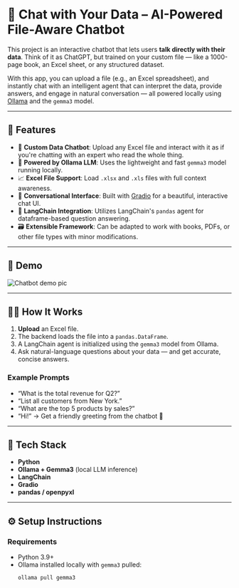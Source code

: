 # 🤖 Chat with Your Data – AI-Powered File-Aware Chatbot

This project is an interactive chatbot that lets users **talk directly with their data**. Think of it as ChatGPT, but trained on your custom file — like a 1000-page book, an Excel sheet, or any structured dataset.

With this app, you can upload a file (e.g., an Excel spreadsheet), and instantly chat with an intelligent agent that can interpret the data, provide answers, and engage in natural conversation — all powered locally using [Ollama](https://ollama.ai) and the `gemma3` model.

---

## 🚀 Features

- 🧠 **Custom Data Chatbot**: Upload any Excel file and interact with it as if you're chatting with an expert who read the whole thing.
- 🔧 **Powered by Ollama LLM**: Uses the lightweight and fast `gemma3` model running locally.
- 📈 **Excel File Support**: Load `.xlsx` and `.xls` files with full context awareness.
- 💬 **Conversational Interface**: Built with [Gradio](https://gradio.app) for a beautiful, interactive chat UI.
- 🦾 **LangChain Integration**: Utilizes LangChain's `pandas` agent for dataframe-based question answering.
- 🗃️ **Extensible Framework**: Can be adapted to work with books, PDFs, or other file types with minor modifications.

---

## 📸 Demo

<!-- Add a screenshot if you have one -->
![Chatbot demo pic](https://github.com/user-attachments/assets/f9e41b51-785b-4dcf-af0f-5c2b033fed90)


---

## 🧑‍💻 How It Works

1. **Upload** an Excel file.
2. The backend loads the file into a `pandas.DataFrame`.
3. A LangChain agent is initialized using the `gemma3` model from Ollama.
4. Ask natural-language questions about your data — and get accurate, concise answers.

### Example Prompts

- “What is the total revenue for Q2?”
- “List all customers from New York.”
- “What are the top 5 products by sales?”
- “Hi!” → Get a friendly greeting from the chatbot 🤖

---

## 📂 Tech Stack

- **Python**
- **Ollama + Gemma3** (local LLM inference)
- **LangChain**
- **Gradio**
- **pandas / openpyxl**

---

## ⚙️ Setup Instructions

### Requirements

- Python 3.9+
- Ollama installed locally with `gemma3` pulled:  
  ```bash
  ollama pull gemma3
